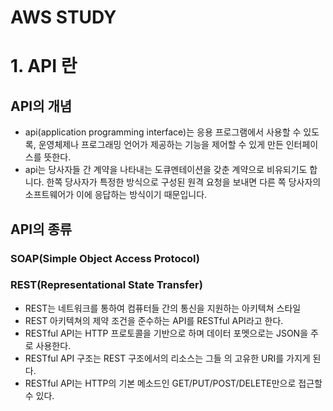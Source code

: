 # AWS STUDY
# 1. API 란

## API의 개념
- api(application programming interface)는 응용 프로그램에서 사용할 수 있도록, 운영체제나 프로그래밍 언어가 제공하는 기능을 제어할 수 있게 만든 인터페이스를 뜻한다.
- api는 당사자들 간 계약을 나타내는 도큐멘테이션을 갖춘 계약으로 비유되기도 합니다. 
  한쪽 당사자가 특정한 방식으로 구성된 원격 요청을 보내면 다른 쪽 당사자의 소프트웨어가 이에 응답하는 방식이기 때문입니다.

## API의 종류 
### SOAP(Simple Object Access Protocol)


### REST(Representational State Transfer)
- REST는 네트워크를 통하여 컴퓨터들 간의 통신을 지원하는 아키텍쳐 스타일
- REST 아키텍쳐의 제약 조건을 준수하는 API를 RESTful API라고 한다.
- RESTful API는 HTTP 프로토콜을 기반으로 하며 데이터 포멧으로는 JSON을 주로 사용한다.
- RESTful API 구조는 REST 구조에서의 리소스는 그들 의 고유한 URI를 가지게 된다.
- RESTful API는 HTTP의 기본 메소드인 GET/PUT/POST/DELETE만으로 접근할 수 있다. 

